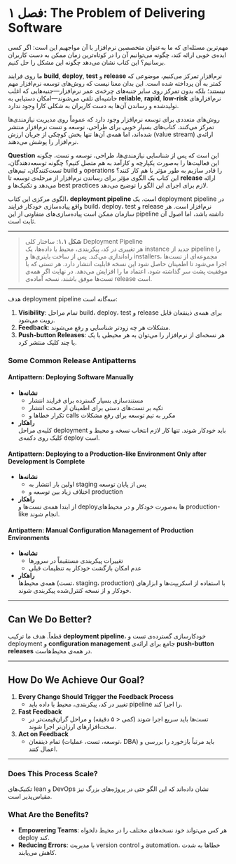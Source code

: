 
# فصل ۱: The Problem of Delivering Software

مهم‌ترین مسئله‌ای که ما به‌عنوان متخصصین نرم‌افزار با آن مواجهیم این است: اگر کسی ایده‌ی خوبی ارائه کند، چگونه می‌توانیم آن را در کوتاه‌ترین زمان ممکن به دست کاربران برسانیم؟ این کتاب نشان می‌دهد چگونه این مشکل را حل کنیم.

ما روی فرایند **build**, **deploy**, **test** و **release** نرم‌افزار تمرکز می‌کنیم، موضوعی که کمتر به آن پرداخته شده است. این بدان معنا نیست که روش‌های توسعه نرم‌افزار مهم نیستند؛ بلکه بدون تمرکز روی سایر جنبه‌های چرخه‌ی عمر نرم‌افزار—جنبه‌هایی که اغلب حاشیه‌ای تلقی می‌شوند—امکان دستیابی به **reliable**, **rapid**, **low-risk** نرم‌افزارهای تولید‌شده و رساندن آن‌ها به دست کاربران به شکلی کارا وجود ندارد.

روش‌های متعددی برای توسعه نرم‌افزار وجود دارد که عموماً روی مدیریت نیازمندی‌ها تمرکز می‌کنند. کتاب‌های بسیار خوبی برای طراحی، توسعه و تست نرم‌افزار منتشر شده‌اند، اما همه‌ی آن‌ها تنها بخش کوچکی از جریان ارزش (value stream) ارائه‌ی نرم‌افزار را پوشش می‌دهند.

**Question** این است که پس از شناسایی نیازمندی‌ها، طراحی، توسعه و تست، چگونه این فعالیت‌ها را به‌صورت یکپارچه و کارآمد به هم متصل کنیم؟ چگونه توسعه‌دهندگان، تست‌کنندگان، تیم‌های build و operations را قادر سازیم به طور مؤثر با هم کار کنند؟ این کتاب یک الگوی مؤثر برای رساندن نرم‌افزار از مرحله‌ی توسعه تا **release** ارائه می‌دهد و تکنیک‌ها و best practices لازم برای اجرای این الگو را توضیح می‌دهد.

الگوی مرکزی این کتاب، **deployment pipeline** است. یک deployment pipeline در واقع پیاده‌سازی خودکار فرایند build، deploy، test و release نرم‌افزار است. هر سازمان ممکن است پیاده‌سازی‌های متفاوتی از این pipeline داشته باشد، اما اصول آن ثابت است.

---

> **شکل ۱.۱**: ساختار کلی Deployment Pipeline  
> هر تغییری در کد، پیکربندی، محیط یا داده‌ها، یک instance جدید از pipeline را راه‌اندازی می‌کند. پس از ساخت باینری‌ها و installers، مجموعه‌ای از تست‌ها اجرا می‌شود تا اطمینان حاصل شود این نسخه قابلیت انتشار دارد. هر تستی که با موفقیت پشت سر گذاشته شود، اعتماد ما را افزایش می‌دهد. در نهایت اگر همه‌ی تست‌ها موفق باشند، نسخه آماده‌ی release است.

---

هدف deployment pipeline سه‌گانه است:
1. **Visibility**: تمام مراحل build، deploy، test و release برای همه‌ی ذینفعان قابل رویت می‌شود.
2. **Feedback**: مشکلات هر چه زودتر شناسایی و رفع می‌شوند.
3. **Push-button Releases**: هر نسخه‌ای از نرم‌افزار را می‌توان به هر محیطی با یک ‌یا چند کلیک منتشر کرد.

### Some Common Release Antipatterns

#### Antipattern: Deploying Software Manually
- **نشانه‌ها**  
  - مستندسازی بسیار گسترده برای فرایند انتشار  
  - تکیه بر تست‌های دستی برای اطمینان از صحت انتشار  
  - تکرار خطاها و calls مکرر به تیم توسعه برای رفع مشکلات  
- **راهکار**  
  کلیه‌ی مراحل deployment باید خودکار شوند. تنها کار لازم انتخاب نسخه و محیط و کلیک روی دکمه‌ی deploy است.

#### Antipattern: Deploying to a Production-like Environment Only after Development Is Complete
- **نشانه‌ها**  
  - اولین بار انتشار به staging پس از پایان توسعه  
  - اختلاف زیاد بین توسعه و production  
- **راهکار**  
  از ابتدا همه‌ی تست‌ها و deployها به‌صورت خودکار و در محیط‌های production-like انجام شوند.

#### Antipattern: Manual Configuration Management of Production Environments
- **نشانه‌ها**  
  - تغییرات پیکربندی مستقیماً در سرورها  
  - عدم امکان بازگشت خودکار به تنظیمات قبلی  
- **راهکار**  
  همه‌ی محیط‌ها (تست، staging، production) با استفاده از اسکریپت‌ها و ابزارهای خودکار و از نسخه کنترل‌شده پیکربندی شوند.

---

## Can We Do Better?
قطعاً. هدف ما ترکیب **deployment pipeline**، خودکارسازی گسترده‌ی تست و deployment و **configuration management** جامع برای ارائه‌ی **push-button releases** در همه‌ی محیط‌هاست.

---

## How Do We Achieve Our Goal?

1. **Every Change Should Trigger the Feedback Process**  
   - تغییر در کد، پیکربندی، محیط یا داده باید pipeline را اجرا کند.  
2. **Fast Feedback**  
   - تست‌ها باید سریع اجرا شوند (کمی < ۵ دقیقه) و مراحل گران‌قیمت‌تر در سخت‌افزارهای ارزان‌تر اجرا شوند.  
3. **Act on Feedback**  
   - تمام ذینفعان (توسعه، تست، عملیات، DBA) باید مرتباً بازخورد را بررسی و اعمال کنند.

---

### Does This Process Scale?
تکنیک‌های lean و DevOps نشان داده‌اند که این الگو حتی در پروژه‌های بزرگ نیز مقیاس‌پذیر است.

### What Are the Benefits?
- **Empowering Teams**: هر کس می‌تواند خود نسخه‌های مختلف را در محیط دلخواه deploy کند.
- **Reducing Errors**: با مدیریت version control و automation، خطاها به شدت کاهش می‌یابند.
